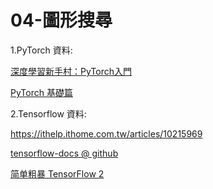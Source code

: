 # 04-圖形搜尋

1.PyTorch 資料:

<a href="https://medium.com/pyladies-taiwan/%E6%B7%B1%E5%BA%A6%E5%AD%B8%E7%BF%92%E6%96%B0%E6%89%8B%E6%9D%91-pytorch%E5%85%A5%E9%96%80-511df3c1c025">深度學習新手村：PyTorch入門</a>

<a href="https://fgc.stpi.narl.org.tw/activity/videoDetail/4b1141305d9cd231015d9d0992ef0030">PyTorch 基礎篇</a>


2.Tensorflow 資料:

<a href="Tensorflow 介紹 及 Tensorflow 2.0相關知識">https://ithelp.ithome.com.tw/articles/10215969</a>

<a href="https://github.com/tensorflow/docs">tensorflow-docs @ github</a>

<a href="https://tf.wiki/">简单粗暴 TensorFlow 2</a>
